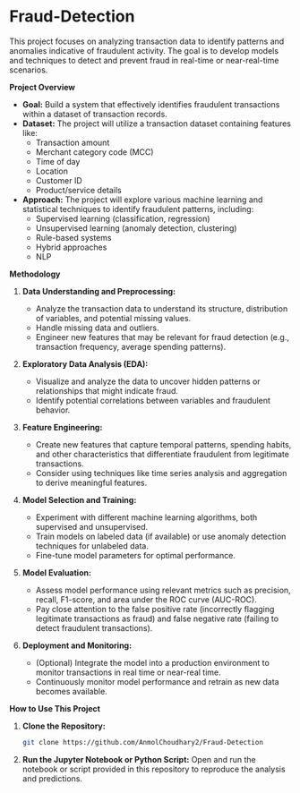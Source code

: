 # Fraud-Detection

This project focuses on analyzing transaction data to identify patterns and anomalies indicative of fraudulent activity. The goal is to develop models and techniques to detect and prevent fraud in real-time or near-real-time scenarios.

**Project Overview**

* **Goal:** Build a system that effectively identifies fraudulent transactions within a dataset of transaction records.
* **Dataset:**  The project will utilize a transaction dataset containing features like:
    * Transaction amount
    * Merchant category code (MCC)
    * Time of day
    * Location
    * Customer ID
    * Product/service details
* **Approach:** The project will explore various machine learning and statistical techniques to identify fraudulent patterns, including:
    * Supervised learning (classification, regression)
    * Unsupervised learning (anomaly detection, clustering)
    * Rule-based systems 
    * Hybrid approaches
    * NLP

**Methodology**

1. **Data Understanding and Preprocessing:**
   * Analyze the transaction data to understand its structure, distribution of variables, and potential missing values.
   * Handle missing data and outliers.
   * Engineer new features that may be relevant for fraud detection (e.g., transaction frequency, average spending patterns).

2. **Exploratory Data Analysis (EDA):**
   * Visualize and analyze the data to uncover hidden patterns or relationships that might indicate fraud.
   * Identify potential correlations between variables and fraudulent behavior.

3. **Feature Engineering:**
   * Create new features that capture temporal patterns, spending habits, and other characteristics that differentiate fraudulent from legitimate transactions.
   * Consider using techniques like time series analysis and aggregation to derive meaningful features.

4. **Model Selection and Training:**
   * Experiment with different machine learning algorithms, both supervised and unsupervised.
   * Train models on labeled data (if available) or use anomaly detection techniques for unlabeled data.
   * Fine-tune model parameters for optimal performance.

5. **Model Evaluation:**
   * Assess model performance using relevant metrics such as precision, recall, F1-score, and area under the ROC curve (AUC-ROC).
   * Pay close attention to the false positive rate (incorrectly flagging legitimate transactions as fraud) and false negative rate (failing to detect fraudulent transactions).

6. **Deployment and Monitoring:**
   * (Optional) Integrate the model into a production environment to monitor transactions in real time or near-real time.
   * Continuously monitor model performance and retrain as new data becomes available.



**How to Use This Project**

1. **Clone the Repository:** 
   ```bash
   git clone https://github.com/AnmolChoudhary2/Fraud-Detection
   ```
2. **Run the Jupyter Notebook or Python Script:**
   Open and run the notebook or script provided in this repository to reproduce the analysis and predictions.

